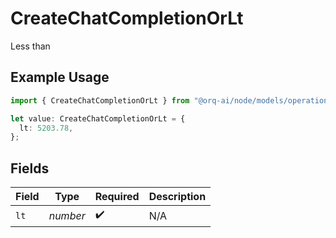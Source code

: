 # CreateChatCompletionOrLt

Less than

## Example Usage

```typescript
import { CreateChatCompletionOrLt } from "@orq-ai/node/models/operations";

let value: CreateChatCompletionOrLt = {
  lt: 5203.78,
};
```

## Fields

| Field              | Type               | Required           | Description        |
| ------------------ | ------------------ | ------------------ | ------------------ |
| `lt`               | *number*           | :heavy_check_mark: | N/A                |